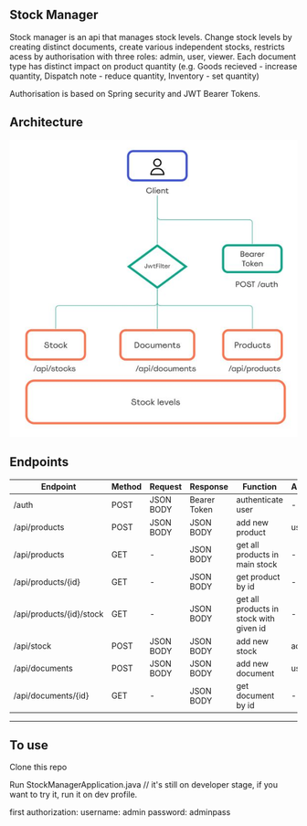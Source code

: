 ## Stock Manager
Stock manager is an api that manages stock levels. Change stock levels by creating distinct documents, create various independent stocks, restricts acess by authorisation with three roles: admin, user, viewer. Each document type has distinct impact on product quantity (e.g. Goods recieved - increase quantity, Dispatch note - reduce quantity, Inventory - set quantity)
  
Authorisation is based on Spring security and JWT Bearer Tokens.

## Architecture
![](architecture.jpg)

## Endpoints


|    Endpoint    | Method |  Request  |   Response   |            Function            | Authorization |
|    --------    |-------- |--------  |--------   |            --------            |-------- |
| /auth          | POST   | JSON BODY | Bearer Token | authenticate user              | -             |
| /api/products  | POST   | JSON BODY | JSON BODY    | add new product                | user, admin   |
| /api/products  | GET    | -         | JSON BODY    | get all products in main stock | -             |
| /api/products/{id}  | GET    | -         | JSON BODY    | get product by id |        -     |
| /api/products/{id}/stock  | GET    | -         | JSON BODY    | get all products in stock with given id | - |      
| /api/stock     | POST   | JSON BODY | JSON BODY    | add new stock                  | admin         |
| /api/documents | POST   | JSON BODY | JSON BODY    | add new document               | user,admin    |
/api/documents/{id} | GET   | - | JSON BODY    | get document by id               | -    |
---------------------------------------------------------------------------------------------

## To use
Clone this repo

Run StockManagerApplication.java // it's still on developer stage, if you want to try it, run it on dev profile.

first authorization:
username: admin
password: adminpass
